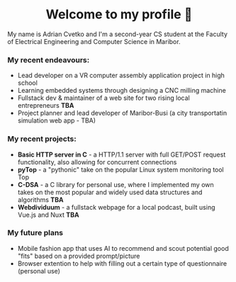<h1 align="center">Welcome to my profile 👋</h1>

My name is Adrian Cvetko and I'm a second-year CS student at the Faculty of Electrical Engineering and Computer Science in Maribor.


### My recent endeavours:

- Lead developer on a VR computer assembly application project in high school
- Learning embedded systems through designing a CNC milling machine
- Fullstack dev & maintainer of a web site for two rising local entrepreneurs **TBA**
- Project planner and lead developer of Maribor-Busi (a city transportatin simulation web app - TBA)

### My recent projects:

- **Basic HTTP server in C** - a HTTP/1.1 server with full GET/POST request functionality, also allowing for concurrent connections
- **pyTop** - a "pythonic" take on the popular Linux system monitoring tool Top
- **C-DSA** - a C library for personal use, where I implemented my own takes on the most popular and widely used data structures and algorithms **TBA**
- **Webdividuum** - a fullstack webpage for a local podcast, built using Vue.js and Nuxt **TBA**

### My future plans

- Mobile fashion app that uses AI to recommend and scout potential good "fits" based on a provided prompt/picture
- Browser extention to help with filling out a certain type of questionnaire (personal use)

<!---
You can contact me through LinkedIn or on my personal website :)

aptGetAdrian/aptGetAdrian is a ✨ special ✨ repository because its `README.md` (this file) appears on your GitHub profile.
You can click the Preview link to take a look at your changes.
--->
